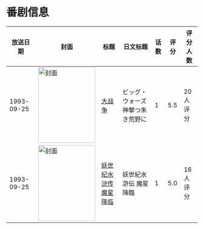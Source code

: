 # 番剧信息

|放送日期|封面|标题|日文标题|话数|评分|评分人数|
|---|---|---|---|---|---|---|
|1993-09-25|<img src="//lain.bgm.tv/pic/cover/c/fc/d6/75627_ohoJ2.jpg" alt="封面" style="width:150px;height:200px;object-fit:cover;">|[大战争](https://bangumi.tv/subject/75627)|ビッグ・ウォーズ 神撃つ朱き荒野に|1|5.5|20人评分|
|1993-09-25|<img src="//lain.bgm.tv/pic/cover/c/7a/2a/210923_516sm.jpg" alt="封面" style="width:150px;height:200px;object-fit:cover;">|[妖世纪水浒传 魔星降临](https://bangumi.tv/subject/210923)|妖世紀水滸伝 魔星降臨|1|5.0|16人评分|
